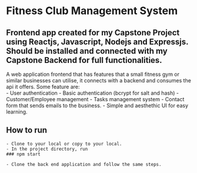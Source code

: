 # Fitness Club Management System

## Frontend app created for my Capstone Project using Reactjs, Javascript, Nodejs and Expressjs. Should be installed and connected with my Capstone Backend for full functionalities.


 A web application frontend that has features that a small fitness gym or similar businesses can utilise, it connects with a backend and consumes the api it offers. Some feature are:  
                    - User authentication
                        - Basic authentication (bcrypt for salt and hash)
                    - Customer/Employee management
                    - Tasks management system 
                    - Contact form that sends emails to the business.
                    - Simple and aesthethic UI for easy learning.

## How to run

    - Clone to your local or copy to your local.
    - In the project directory, run 
    ### npm start

    - Clone the back end application and follow the same steps.